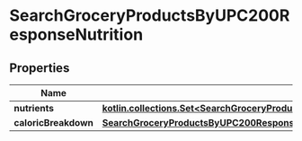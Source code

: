 
# SearchGroceryProductsByUPC200ResponseNutrition

## Properties
| Name | Type | Description | Notes |
| ------------ | ------------- | ------------- | ------------- |
| **nutrients** | [**kotlin.collections.Set&lt;SearchGroceryProductsByUPC200ResponseNutritionNutrientsInner&gt;**](SearchGroceryProductsByUPC200ResponseNutritionNutrientsInner.md) |  |  |
| **caloricBreakdown** | [**SearchGroceryProductsByUPC200ResponseNutritionCaloricBreakdown**](SearchGroceryProductsByUPC200ResponseNutritionCaloricBreakdown.md) |  |  |



